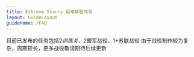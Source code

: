 ```yaml
---
title: Extreme Starry 疑难解答向导
layout: GuideLayout
guideHome: /FAQ
---
```


目前已发布的任务包括2*训练关、2*盟军战役、1\*苏联战役
由于战役制作较为复杂，周期较长，更多战役敬请期待后续更新
